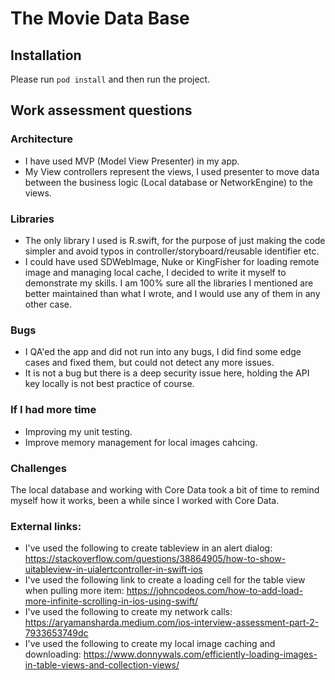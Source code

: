 # The Movie Data Base

## Installation
Please run `pod install` and then run the project.

## Work assessment questions
### Architecture
* I have used MVP (Model View Presenter) in my app.
* My View controllers represent the views, I used presenter to move data between the business logic (Local database or NetworkEngine) to the views.

### Libraries
* The only library I used is R.swift, for the purpose of just making the code simpler and avoid typos in controller/storyboard/reusable identifier etc.
* I could have used SDWebImage, Nuke or KingFisher for loading remote image and managing local cache, I decided to write it myself to demonstrate my skills. I am 100% sure all the libraries I mentioned are better maintained than what I wrote, and I would use any of them in any other case.

### Bugs
* I QA'ed the app and did not run into any bugs, I did find some edge cases and fixed them, but could not detect any more issues.
* It is not a bug but there is a deep security issue here, holding the API key locally is not best practice of course.

### If I had more time
* Improving my unit testing.
* Improve memory management for local images cahcing.

### Challenges
The local database and working with Core Data took a bit of time to remind myself how it works, been a while since I worked with Core Data.

### External links:
* I've used the following to create tableview in an alert dialog: https://stackoverflow.com/questions/38864905/how-to-show-uitableview-in-uialertcontroller-in-swift-ios
* I've used the following link to create a loading cell for the table view when pulling more item:
https://johncodeos.com/how-to-add-load-more-infinite-scrolling-in-ios-using-swift/
* I've used the following to create my network calls: https://aryamansharda.medium.com/ios-interview-assessment-part-2-7933653749dc
* I've used  the following to create my local image caching and downloading: https://www.donnywals.com/efficiently-loading-images-in-table-views-and-collection-views/
